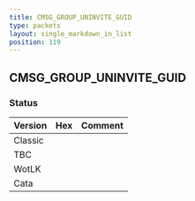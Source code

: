```yaml
---
title: CMSG_GROUP_UNINVITE_GUID
type: packets
layout: single_markdown_in_list
position: 119
---
```


## CMSG_GROUP_UNINVITE_GUID

### Status

Version | Hex | Comment
---------- | ---------- | ---------- 
Classic |  |  
TBC |  |  
WotLK |  |  
Cata |  |  
